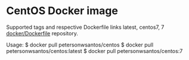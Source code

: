 # CentOS Docker image

Supported tags and respective Dockerfile links
latest, centos7, 7 [docker/Dockerfile](https://github.com/petersonwsantos/centos/blob/centos-7/docker/Dockerfile) repository.
 
 Usage:
 $ docker pull petersonwsantos/centos
 $ docker pull petersonwsantos/centos:latest
 $ docker pull petersonwsantos/centos:7
 
